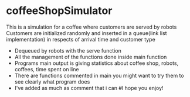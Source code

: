 # coffeeShopSimulator
This is a simulation for a coffee where customers are served by robots
Customers are initialized randomly and inserted in a queue(link list implementation) in respects of arrival time and customer type
- Dequeued by robots with the serve function
- All the management of the functions done inside main function
- Programs main output is giving statistics about coffee shop, robots, coffees, time spent on line
- There are functions commented in main you might want to try them to see clearly what program does
- I've added as much as comment that i can
#I hope you enjoy!
